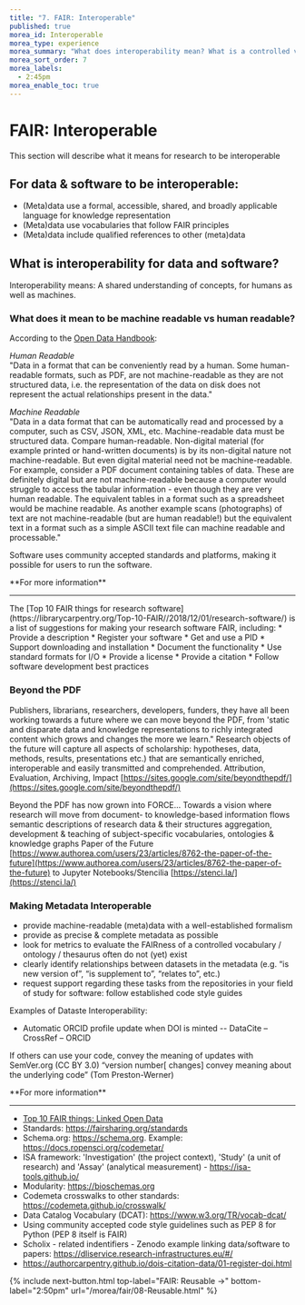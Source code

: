 ```yaml
---
title: "7. FAIR: Interoperable"
published: true
morea_id: Interoperable
morea_type: experience
morea_summary: "What does interoperability mean? What is a controlled vocabulary, a metadata schema and linked data? How do I describe data so that humans and computers can understand?"
morea_sort_order: 7
morea_labels:
  - 2:45pm
morea_enable_toc: true
---
```


# FAIR: Interoperable

This section will describe what it means for research to be interoperable

## For data & software to be interoperable:

* (Meta)data use a formal, accessible, shared, and broadly applicable language for knowledge representation  
* (Meta)data use vocabularies that follow FAIR principles  
* (Meta)data include qualified references to other (meta)data

## What is interoperability for data and software?

Interoperability means: A shared understanding of concepts, for humans as well as machines.

### What does it mean to be machine readable vs human readable?

According to the [Open Data Handbook](https://opendatahandbook.org/glossary/en/):

_Human Readable_  
"Data in a format that can be conveniently read by a human. Some human-readable formats, such as PDF, are not machine-readable as they are not structured data, i.e. the representation of the data on disk does not represent the actual relationships present in the data."

_Machine Readable_  
"Data in a data format that can be automatically read and processed by a computer, such as CSV, JSON, XML, etc. Machine-readable data must be structured data. Compare human-readable.
Non-digital material (for example printed or hand-written documents) is by its non-digital nature not machine-readable. But even digital material need not be machine-readable. For example, consider a PDF document containing tables of data. These are definitely digital but are not machine-readable because a computer would struggle to access the tabular information - even though they are very human readable. The equivalent tables in a format such as a spreadsheet would be machine readable.
As another example scans (photographs) of text are not machine-readable (but are human readable!) but the equivalent text in a format such as a simple ASCII text file can machine readable and processable."

Software uses community accepted standards and platforms, making it possible for users to run the software.

<div class="alert alert-info" role="alert" markdown="1">
<i class="fa-solid fa-circle-info fa-xl"></i> **For more information**
<hr/>
The [Top 10 FAIR things for research software](https://librarycarpentry.org/Top-10-FAIR//2018/12/01/research-software/) is a list of suggestions for making your research software FAIR, including:
  * Provide a description
  * Register your software
  * Get and use a PID
  * Support downloading and installation
  * Document the functionality
  * Use standard formats for I/O
  * Provide a license
  * Provide a citation
  * Follow software development best practices
</div>

### Beyond the PDF

Publishers, librarians, researchers, developers, funders, they have all been working towards a future where we can move beyond the PDF, from 'static and disparate data and knowledge representations to richly integrated content which grows and changes the more we learn." Research objects of the future will capture all aspects of scholarship: hypotheses, data, methods, results, presentations etc.) that are semantically enriched, interoperable and easily transmitted and comprehended.
Attribution, Evaluation, Archiving, Impact
[https://sites.google.com/site/beyondthepdf/](https://sites.google.com/site/beyondthepdf/)

Beyond the PDF has now grown into FORCE...
Towards a vision where research will move from document- to knowledge-based information flows
semantic descriptions of research data & their structures
aggregation, development & teaching of subject-specific vocabularies, ontologies & knowledge graphs
Paper of the Future
[https://www.authorea.com/users/23/articles/8762-the-paper-of-the-future](https://www.authorea.com/users/23/articles/8762-the-paper-of-the-future) to Jupyter Notebooks/Stencilia
[https://stenci.la/](https://stenci.la/)

### Making Metadata Interoperable

- provide machine-readable (meta)data with a well-established formalism
- provide as precise & complete metadata as possible
- look for metrics to evaluate the FAIRness of a controlled vocabulary / ontology / thesaurus
  often do not (yet) exist
- clearly identify relationships between datasets in the metadata (e.g. “is new version of”, “is supplement to”, “relates to”, etc.)
- request support regarding these tasks from the repositories in your field of study
  for software: follow established code style guides

Examples of Dataste Interoperability:

- Automatic ORCID profile update when DOI is minted
  -- DataCite – CrossRef – ORCID

If others can use your code, convey the meaning of updates with SemVer.org (CC BY 3.0)
“version number[ changes] convey meaning about the underlying code” (Tom Preston-Werner)

<div class="alert alert-info" role="alert" markdown="1">
<i class="fa-solid fa-circle-info fa-xl"></i> **For more information**
<hr/>

* [Top 10 FAIR things: Linked Open Data](https://librarycarpentry.org/Top-10-FAIR//2019/09/05/linked-open-data/)
* Standards: <https://fairsharing.org/standards>
* Schema.org: <https://schema.org>. Example: <https://docs.ropensci.org/codemetar/>
* ISA framework: 'Investigation' (the project context), 'Study' (a unit of research) and 'Assay' (analytical measurement) - <https://isa-tools.github.io/>
* Modularity: <https://bioschemas.org>
* Codemeta crosswalks to other standards: <https://codemeta.github.io/crosswalk/>
* Data Catalog Vocabulary (DCAT): <https://www.w3.org/TR/vocab-dcat/>
* Using community accepted code style guidelines such as PEP 8 for Python (PEP 8 itself is FAIR)
* Scholix - related indentifiers - Zenodo example linking data/software to papers: <https://dliservice.research-infrastructures.eu/#/>
* <https://authorcarpentry.github.io/dois-citation-data/01-register-doi.html>
</div>

{% include next-button.html top-label="FAIR: Reusable ->" bottom-label="2:50pm" url="/morea/fair/08-Reusable.html" %}
